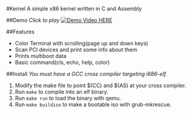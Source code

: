 #Kernel
A simple x86 kernel written in C and Assembly

##Demo
*Click to play*
[![Demo Video HERE](https://img.youtube.com/vi/McJ6sdyONg8/0.jpg)](https://www.youtube.com/watch?v=McJ6sdyONg8)

##Features
  * Color Terminal with scrolling(page up and down keys)
  * Scan PCI devices and print some info about them
  * Prints multiboot data
  * Basic command(cls, echo, help, color)

##Install
  *You must have a GCC cross compiler targeting i686-elf.*
  1. Modify the make file to point $(CC) and $(AS) at your cross compiler.
  2. Run `make` to compile into an elf binary.
  3. Run `make run` to load the binary with qemu.
  4. Run `make buildiso` to make a bootable iso with grub-mkrescue.
